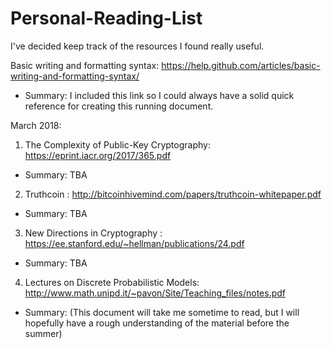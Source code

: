 # Personal-Reading-List
I've decided keep track of the resources I found really useful.

Basic writing and formatting syntax: https://help.github.com/articles/basic-writing-and-formatting-syntax/
  - Summary: I included this link so I could always have a solid quick reference for creating this running document.
  
March 2018:

1) The Complexity of Public-Key Cryptography: https://eprint.iacr.org/2017/365.pdf
  - Summary: TBA 
  
2) Truthcoin : http://bitcoinhivemind.com/papers/truthcoin-whitepaper.pdf
  - Summary: TBA
  
3) New Directions in Cryptography : https://ee.stanford.edu/~hellman/publications/24.pdf
  - Summary: TBA

4) Lectures on Discrete Probabilistic Models: http://www.math.unipd.it/~pavon/Site/Teaching_files/notes.pdf
  - Summary: (This document will take me sometime to read, but I will hopefully have a rough understanding of the material before the summer)
